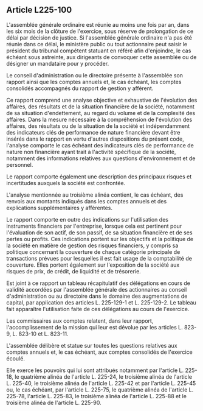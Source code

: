 Article L225-100
----
L'assemblée générale ordinaire est réunie au moins une fois par an, dans les six
mois de la clôture de l'exercice, sous réserve de prolongation de ce délai par
décision de justice. Si l'assemblée générale ordinaire n'a pas été réunie dans
ce délai, le ministère public ou tout actionnaire peut saisir le président du
tribunal compétent statuant en référé afin d'enjoindre, le cas échéant sous
astreinte, aux dirigeants de convoquer cette assemblée ou de désigner un
mandataire pour y procéder.

Le conseil d'administration ou le directoire présente à l'assemblée son rapport
ainsi que les comptes annuels et, le cas échéant, les comptes consolidés
accompagnés du rapport de gestion y afférent.

Ce rapport comprend une analyse objective et exhaustive de l'évolution des
affaires, des résultats et de la situation financière de la société, notamment
de sa situation d'endettement, au regard du volume et de la complexité des
affaires. Dans la mesure nécessaire à la compréhension de l'évolution des
affaires, des résultats ou de la situation de la société et indépendamment des
indicateurs clés de performance de nature financière devant être insérés dans le
rapport en vertu d'autres dispositions du présent code, l'analyse comporte le
cas échéant des indicateurs clés de performance de nature non financière ayant
trait à l'activité spécifique de la société, notamment des informations
relatives aux questions d'environnement et de personnel.

Le rapport comporte également une description des principaux risques et
incertitudes auxquels la société est confrontée.

L'analyse mentionnée au troisième alinéa contient, le cas échéant, des renvois
aux montants indiqués dans les comptes annuels et des explications
supplémentaires y afférentes.

Le rapport comporte en outre des indications sur l'utilisation des instruments
financiers par l'entreprise, lorsque cela est pertinent pour l'évaluation de son
actif, de son passif, de sa situation financière et de ses pertes ou profits.
Ces indications portent sur les objectifs et la politique de la société en
matière de gestion des risques financiers, y compris sa politique concernant la
couverture de chaque catégorie principale de transactions prévues pour
lesquelles il est fait usage de la comptabilité de couverture. Elles portent
également sur l'exposition de la société aux risques de prix, de crédit, de
liquidité et de trésorerie.

Est joint à ce rapport un tableau récapitulatif des délégations en cours de
validité accordées par l'assemblée générale des actionnaires au conseil
d'administration ou au directoire dans le domaine des augmentations de capital,
par application des articles L. 225-129-1 et L. 225-129-2. Le tableau fait
apparaître l'utilisation faite de ces délégations au cours de l'exercice.

Les commissaires aux comptes relatent, dans leur rapport, l'accomplissement de
la mission qui leur est dévolue par les articles L. 823-9, L. 823-10 et L.
823-11.

L'assemblée délibère et statue sur toutes les questions relatives aux comptes
annuels et, le cas échéant, aux comptes consolidés de l'exercice écoulé.

Elle exerce les pouvoirs qui lui sont attribués notamment par l'article L.
225-18, le quatrième alinéa de l'article L. 225-24, le troisième alinéa de
l'article L. 225-40, le troisième alinéa de l'article L. 225-42 et par l'article
L. 225-45 ou, le cas échéant, par l'article L. 225-75, le quatrième alinéa de
l'article L. 225-78, l'article L. 225-83, le troisième alinéa de l'article L.
225-88 et le troisième alinéa de l'article L. 225-90.
